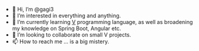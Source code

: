 - 👋 Hi, I’m @gagi3
- 👀 I’m interested in everything and anything.
- 🌱 I’m currently learning [V](https://vlang.io) programming language, as well as broadening my knowledge on Spring Boot, Angular etc. 
- 💞️ I’m looking to collaborate on small V projects.
- 📫 How to reach me ... is a big mistery.

<!---
gagi3/gagi3 is a ✨ special ✨ repository because its `README.md` (this file) appears on your GitHub profile.
You can click the Preview link to take a look at your changes.
--->
